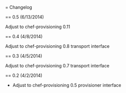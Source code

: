 = Changelog

== 0.5 (6/13/2014)

Adjust to chef-provisioning 0.11

== 0.4 (4/8/2014)

Adjust to chef-provisioning 0.8 transport interface

== 0.3 (4/5/2014)

Adjust to chef-provisioning 0.7 transport interface

== 0.2 (4/2/2014)

* Adjust to chef-provisioning 0.5 provisioner interface
